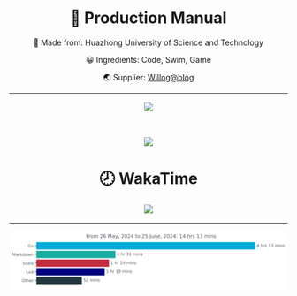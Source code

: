 <h1 align="center"> 🤖 Production Manual </h1>

<p align="center"> 🔭 Made from: Huazhong University of Science and Technology </p>
<p align="center"> 😀 Ingredients: Code, Swim, Game </p>
<p align="center"> 🌏 Supplier: <a href="https://willog.addpotion.com/">Willog@blog</a> </p>

<hr>

<p align="center">
<a href="https://github.com/WilliamBy">
  <img align="center" src="https://github-readme-stats-iota-mauve.vercel.app/api?username=WilliamBy&count_private=true&show_icons=true" />
</a>
</p>

<br>

<p align="center">
<a href="https://github.com/WilliamBy">
  <img align="center" src="https://github-readme-stats-iota-mauve.vercel.app/api/top-langs/?username=WilliamBy&hide=css,html&layout=compact" />
</a>
</p>

<h1 align="center"> 🕗 WakaTime </h1>

<p align="center">
<img src="https://wakatime.com/share/@9633faa1-5202-48ac-9f44-bf5245fdacf0/dd117798-b73b-492b-8285-d5a36c0b7622.svg">
</p>

<hr>

<p align="center">
<img
  src="https://github.com/WilliamBy/WilliamBy/blob/main/images/stat.svg"
  alt="Alternative Text"
/>
</p>
